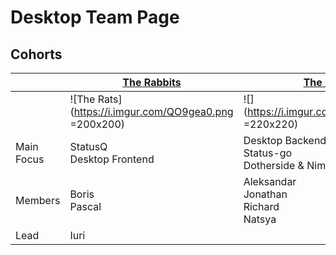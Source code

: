 # Desktop Team Page



## Cohorts

| | [The Rabbits](/WWifNqD9S0WgWg_oLgtx3Q) | [The Rats](/01BdO6r8Rr21arM27tCLyA) | [The Jackalopes](/MAUvhAEPRTWq1c781tF7Vw) |
| -------- | -------- | -------- | -------- |
| | ![The Rats](https://i.imgur.com/QO9gea0.png =200x200) | ![](https://i.imgur.com/9yOE6eQ.png =220x220) | ![](https://i.imgur.com/hbytgWp.png =220x220) |
| Main Focus |  StatusQ<br>Desktop Frontend     | Desktop Backend<br>Status-go<br>Dotherside & NimQML     | Nim-Status<br>Build/CI needs<br>Concurrency     |
| Members | Boris<br>Pascal | Aleksandar<br>Jonathan<br>Richard<br>Natsya | Eric<br>Michael |
| Lead <td colspan=3>Iuri |

